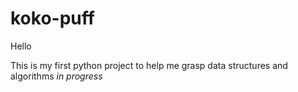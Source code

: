 # koko-puff
Hello 

This is my first python project to help me grasp data structures and algorithms *in progress*
